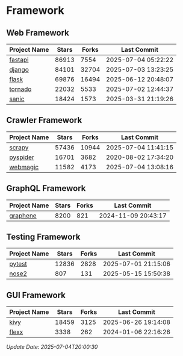 # Framework

## Web Framework
| Project Name | Stars | Forks | Last Commit |
| ------------ | ----- | ----- | ----------- |
| [fastapi](https://github.com/fastapi/fastapi) | 86913 | 7554 | 2025-07-04 05:22:22 |
| [django](https://github.com/django/django) | 84101 | 32704 | 2025-07-03 13:23:25 |
| [flask](https://github.com/pallets/flask) | 69876 | 16494 | 2025-06-12 20:48:07 |
| [tornado](https://github.com/tornadoweb/tornado) | 22032 | 5533 | 2025-07-02 12:44:37 |
| [sanic](https://github.com/sanic-org/sanic) | 18424 | 1573 | 2025-03-31 21:19:26 |

## Crawler Framework
| Project Name | Stars | Forks | Last Commit |
| ------------ | ----- | ----- | ----------- |
| [scrapy](https://github.com/scrapy/scrapy) | 57436 | 10944 | 2025-07-04 11:41:15 |
| [pyspider](https://github.com/binux/pyspider) | 16701 | 3682 | 2020-08-02 17:34:20 |
| [webmagic](https://github.com/code4craft/webmagic) | 11582 | 4173 | 2025-07-04 13:08:16 |

## GraphQL Framework
| Project Name | Stars | Forks | Last Commit |
| ------------ | ----- | ----- | ----------- |
| [graphene](https://github.com/graphql-python/graphene) | 8200 | 821 | 2024-11-09 20:43:17 |

## Testing Framework
| Project Name | Stars | Forks | Last Commit |
| ------------ | ----- | ----- | ----------- |
| [pytest](https://github.com/pytest-dev/pytest) | 12836 | 2828 | 2025-07-01 21:15:06 |
| [nose2](https://github.com/nose-devs/nose2) | 807 | 131 | 2025-05-15 15:50:38 |

## GUI Framework
| Project Name | Stars | Forks | Last Commit |
| ------------ | ----- | ----- | ----------- |
| [kivy](https://github.com/kivy/kivy) | 18459 | 3125 | 2025-06-26 19:14:08 |
| [flexx](https://github.com/flexxui/flexx) | 3338 | 262 | 2024-01-06 22:16:26 |

*Update Date: 2025-07-04T20:00:30*